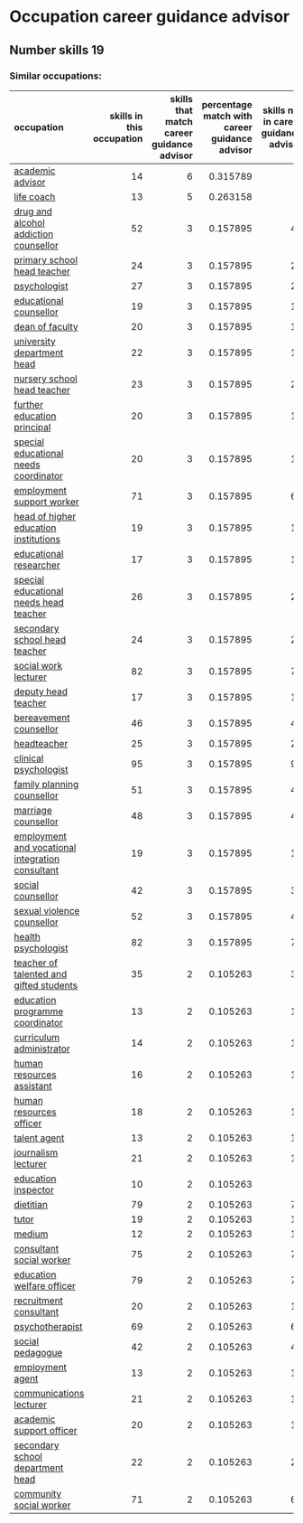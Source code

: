 # Occupation career guidance advisor
## Number skills 19
### Similar occupations:
| occupation                                                                                              |   skills in this occupation |   skills that match career guidance advisor |   percentage match with career guidance advisor |   skills not in career guidance advisor |
|:--------------------------------------------------------------------------------------------------------|----------------------------:|--------------------------------------------:|------------------------------------------------:|----------------------------------------:|
| [academic advisor](academic_advisor.md)                                                                 |                          14 |                                           6 |                                        0.315789 |                                       8 |
| [life coach](life_coach.md)                                                                             |                          13 |                                           5 |                                        0.263158 |                                       8 |
| [drug and alcohol addiction counsellor](drug_and_alcohol_addiction_counsellor.md)                       |                          52 |                                           3 |                                        0.157895 |                                      49 |
| [primary school head teacher](primary_school_head_teacher.md)                                           |                          24 |                                           3 |                                        0.157895 |                                      21 |
| [psychologist](psychologist.md)                                                                         |                          27 |                                           3 |                                        0.157895 |                                      24 |
| [educational counsellor](educational_counsellor.md)                                                     |                          19 |                                           3 |                                        0.157895 |                                      16 |
| [dean of faculty](dean_of_faculty.md)                                                                   |                          20 |                                           3 |                                        0.157895 |                                      17 |
| [university department head](university_department_head.md)                                             |                          22 |                                           3 |                                        0.157895 |                                      19 |
| [nursery school head teacher](nursery_school_head_teacher.md)                                           |                          23 |                                           3 |                                        0.157895 |                                      20 |
| [further education principal](further_education_principal.md)                                           |                          20 |                                           3 |                                        0.157895 |                                      17 |
| [special educational needs coordinator](special_educational_needs_coordinator.md)                       |                          20 |                                           3 |                                        0.157895 |                                      17 |
| [employment support worker](employment_support_worker.md)                                               |                          71 |                                           3 |                                        0.157895 |                                      68 |
| [head of higher education institutions](head_of_higher_education_institutions.md)                       |                          19 |                                           3 |                                        0.157895 |                                      16 |
| [educational researcher](educational_researcher.md)                                                     |                          17 |                                           3 |                                        0.157895 |                                      14 |
| [special educational needs head teacher](special_educational_needs_head_teacher.md)                     |                          26 |                                           3 |                                        0.157895 |                                      23 |
| [secondary school head teacher](secondary_school_head_teacher.md)                                       |                          24 |                                           3 |                                        0.157895 |                                      21 |
| [social work lecturer](social_work_lecturer.md)                                                         |                          82 |                                           3 |                                        0.157895 |                                      79 |
| [deputy head teacher](deputy_head_teacher.md)                                                           |                          17 |                                           3 |                                        0.157895 |                                      14 |
| [bereavement counsellor](bereavement_counsellor.md)                                                     |                          46 |                                           3 |                                        0.157895 |                                      43 |
| [headteacher](headteacher.md)                                                                           |                          25 |                                           3 |                                        0.157895 |                                      22 |
| [clinical psychologist](clinical_psychologist.md)                                                       |                          95 |                                           3 |                                        0.157895 |                                      92 |
| [family planning counsellor](family_planning_counsellor.md)                                             |                          51 |                                           3 |                                        0.157895 |                                      48 |
| [marriage counsellor](marriage_counsellor.md)                                                           |                          48 |                                           3 |                                        0.157895 |                                      45 |
| [employment and vocational integration consultant](employment_and_vocational_integration_consultant.md) |                          19 |                                           3 |                                        0.157895 |                                      16 |
| [social counsellor](social_counsellor.md)                                                               |                          42 |                                           3 |                                        0.157895 |                                      39 |
| [sexual violence counsellor](sexual_violence_counsellor.md)                                             |                          52 |                                           3 |                                        0.157895 |                                      49 |
| [health psychologist](health_psychologist.md)                                                           |                          82 |                                           3 |                                        0.157895 |                                      79 |
| [teacher of talented and gifted students](teacher_of_talented_and_gifted_students.md)                   |                          35 |                                           2 |                                        0.105263 |                                      33 |
| [education programme coordinator](education_programme_coordinator.md)                                   |                          13 |                                           2 |                                        0.105263 |                                      11 |
| [curriculum administrator](curriculum_administrator.md)                                                 |                          14 |                                           2 |                                        0.105263 |                                      12 |
| [human resources assistant](human_resources_assistant.md)                                               |                          16 |                                           2 |                                        0.105263 |                                      14 |
| [human resources officer](human_resources_officer.md)                                                   |                          18 |                                           2 |                                        0.105263 |                                      16 |
| [talent agent](talent_agent.md)                                                                         |                          13 |                                           2 |                                        0.105263 |                                      11 |
| [journalism lecturer](journalism_lecturer.md)                                                           |                          21 |                                           2 |                                        0.105263 |                                      19 |
| [education inspector](education_inspector.md)                                                           |                          10 |                                           2 |                                        0.105263 |                                       8 |
| [dietitian](dietitian.md)                                                                               |                          79 |                                           2 |                                        0.105263 |                                      77 |
| [tutor](tutor.md)                                                                                       |                          19 |                                           2 |                                        0.105263 |                                      17 |
| [medium](medium.md)                                                                                     |                          12 |                                           2 |                                        0.105263 |                                      10 |
| [consultant social worker](consultant_social_worker.md)                                                 |                          75 |                                           2 |                                        0.105263 |                                      73 |
| [education welfare officer](education_welfare_officer.md)                                               |                          79 |                                           2 |                                        0.105263 |                                      77 |
| [recruitment consultant](recruitment_consultant.md)                                                     |                          20 |                                           2 |                                        0.105263 |                                      18 |
| [psychotherapist](psychotherapist.md)                                                                   |                          69 |                                           2 |                                        0.105263 |                                      67 |
| [social pedagogue](social_pedagogue.md)                                                                 |                          42 |                                           2 |                                        0.105263 |                                      40 |
| [employment agent](employment_agent.md)                                                                 |                          13 |                                           2 |                                        0.105263 |                                      11 |
| [communications lecturer](communications_lecturer.md)                                                   |                          21 |                                           2 |                                        0.105263 |                                      19 |
| [academic support officer](academic_support_officer.md)                                                 |                          20 |                                           2 |                                        0.105263 |                                      18 |
| [secondary school department head](secondary_school_department_head.md)                                 |                          22 |                                           2 |                                        0.105263 |                                      20 |
| [community social worker](community_social_worker.md)                                                   |                          71 |                                           2 |                                        0.105263 |                                      69 |

